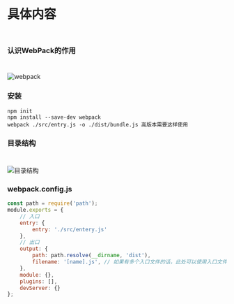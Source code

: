 # 具体内容

<div style="height:10px;"></div>

### 认识WebPack的作用
<div style="height:10px;"></div>

![webpack](/rml-docs/assets/img/webpack.png)

### 安装
```
npm init
npm install --save-dev webpack
webpack ./src/entry.js -o ./dist/bundle.js 高版本需要这样使用
```
### 目录结构
<div style="height:10px;"></div>

![目录结构](/rml-docs/assets/img/webpack01.jpg)
### webpack.config.js
```javascript
const path = require('path');
module.exports = {
    // 入口
    entry: {
        entry: './src/entery.js'
    },
    // 出口
    output: {
        path: path.resolve(__dirname, 'dist'),
        filename: '[name].js', // 如果有多个入口文件的话，此处可以使用入口文件的名称作为出口文件的名称
    },
    module: {},
    plugins: [],
    devServer: {}
};
```